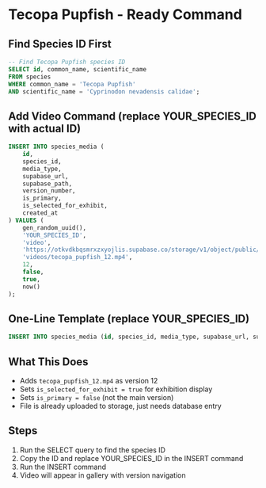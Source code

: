 # Tecopa Pupfish - Ready Command

## Find Species ID First

```sql
-- Find Tecopa Pupfish species ID
SELECT id, common_name, scientific_name 
FROM species 
WHERE common_name = 'Tecopa Pupfish' 
AND scientific_name = 'Cyprinodon nevadensis calidae';
```

## Add Video Command (replace YOUR_SPECIES_ID with actual ID)

```sql
INSERT INTO species_media (
    id,
    species_id,
    media_type,
    supabase_url,
    supabase_path,
    version_number,
    is_primary,
    is_selected_for_exhibit,
    created_at
) VALUES (
    gen_random_uuid(),
    'YOUR_SPECIES_ID',
    'video',
    'https://otkvdkbqsmrxzxyojlis.supabase.co/storage/v1/object/public/species-media/videos/tecopa_pupfish_12.mp4',
    'videos/tecopa_pupfish_12.mp4',
    12,
    false,
    true,
    now()
);
```

## One-Line Template (replace YOUR_SPECIES_ID)

```sql
INSERT INTO species_media (id, species_id, media_type, supabase_url, supabase_path, version_number, is_primary, is_selected_for_exhibit, created_at) VALUES (gen_random_uuid(), 'YOUR_SPECIES_ID', 'video', 'https://otkvdkbqsmrxzxyojlis.supabase.co/storage/v1/object/public/species-media/videos/tecopa_pupfish_12.mp4', 'videos/tecopa_pupfish_12.mp4', 12, false, true, now());
```

## What This Does
- Adds `tecopa_pupfish_12.mp4` as version 12
- Sets `is_selected_for_exhibit = true` for exhibition display
- Sets `is_primary = false` (not the main version)
- File is already uploaded to storage, just needs database entry

## Steps
1. Run the SELECT query to find the species ID
2. Copy the ID and replace YOUR_SPECIES_ID in the INSERT command
3. Run the INSERT command
4. Video will appear in gallery with version navigation